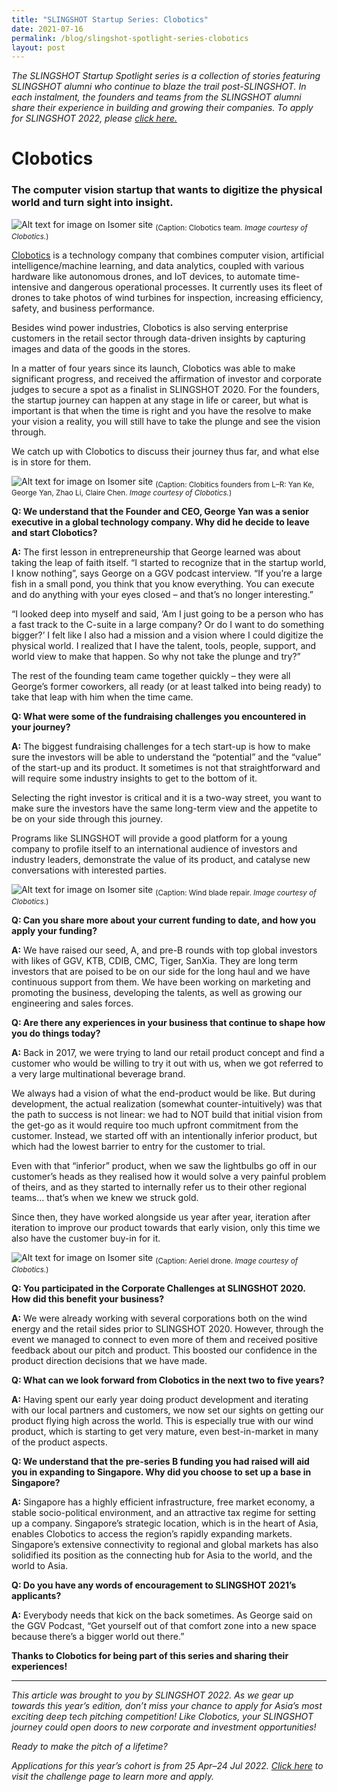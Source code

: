 ```yaml
---
title: "SLINGSHOT Startup Series: Clobotics"
date: 2021-07-16
permalink: /blog/slingshot-spotlight-series-clobotics
layout: post
---
```

*The SLINGSHOT Startup Spotlight series is a collection of stories featuring SLINGSHOT alumni who continue to blaze the trail post-SLINGSHOT. In each instalment, the founders and teams from the SLINGSHOT alumni share their experience in building and growing their companies. To apply for SLINGSHOT 2022, please [click here.](https://slingshot.agorize.com/2021-edition?t=Wpdpp6Sn_r24kjBBmPXsUg&utm_source=www.switchsg.org&utm_medium=referral&utm_campaign=slingshot2021)*

# Clobotics
### The computer vision startup that wants to digitize the physical world and turn sight into insight.

![Alt text for image on Isomer site](/images/blog_slingshot_Team-pic_Clobotics.jpeg)
<sub>(Caption: Clobotics team. *Image courtesy of Clobotics.*)</sub>

[Clobotics](https://clobotics.com) is a technology company that combines computer vision, artificial intelligence/machine learning, and data analytics, coupled with various hardware like autonomous drones, and IoT devices, to automate time-intensive and dangerous operational processes. It currently uses its fleet of drones to take photos of wind turbines for inspection, increasing efficiency, safety, and business performance.

Besides wind power industries, Clobotics is also serving enterprise customers in the retail sector through data-driven insights by capturing images and data of the goods in the stores.

In a matter of four years since its launch, Clobotics was able to make significant progress, and received the affirmation of investor and corporate judges to secure a spot as a finalist in SLINGSHOT 2020. For the founders, the startup journey can happen at any stage in life or career, but what is important is that when the time is right and you have the resolve to make your vision a reality, you will still have to take the plunge and see the vision through.

We catch up with Clobotics to discuss their journey thus far, and what else is in store for them.

![Alt text for image on Isomer site](/images/blog_slingshot_clobotics_founders.JPG)
<sub>(Caption: Clobitics founders from L–R: Yan Ke, George Yan, Zhao Li, Claire Chen. *Image courtesy of Clobotics.*)</sub>

**Q: We understand that the Founder and CEO, George Yan was a senior executive in a global technology company. Why did he decide to leave and start Clobotics?**

**A:** The first lesson in entrepreneurship that George learned was about taking the leap of faith itself. “I started to recognize that in the startup world, I know nothing”, says George on a GGV podcast interview. “If you’re a large fish in a small pond, you think that you know everything. You can execute and do anything with your eyes closed – and that’s no longer interesting.”

“I looked deep into myself and said, ‘Am I just going to be a person who has a fast track to the C-suite in a large company? Or do I want to do something bigger?’ I felt like I also had a mission and a vision where I could digitize the physical world. I realized that I have the talent, tools, people, support, and world view to make that happen. So why not take the plunge and try?”

The rest of the founding team came together quickly – they were all George’s former coworkers, all ready (or at least talked into being ready) to take that leap with him when the time came.

**Q: What were some of the fundraising challenges you encountered in your journey?**

**A:** The biggest fundraising challenges for a tech start-up is how to make sure the investors will be able to understand the “potential” and the “value” of the start-up and its product. It sometimes is not that straightforward and will require some industry insights to get to the bottom of it.

Selecting the right investor is critical and it is a two-way street, you want to make sure the investors have the same long-term view and the appetite to be on your side through this journey. 

Programs like SLINGSHOT will provide a good platform for a young company to profile itself to an international audience of investors and industry leaders, demonstrate the value of its product, and catalyse new conversations with interested parties.

![Alt text for image on Isomer site](/images/blog_slingshot_clobotics-wind-promo-blade-repair.jpg)
<sub>(Caption: Wind blade repair. *Image courtesy of Clobotics.*)</sub>

**Q: Can you share more about your current funding to date, and how you apply your funding?**

**A:** We have raised our seed, A, and pre-B rounds with top global investors with likes of GGV, KTB, CDIB, CMC, Tiger, SanXia.  They are long term investors that are poised to be on our side for the long haul and we have continuous support from them. We have been working on marketing and promoting the business, developing the talents, as well as growing our engineering and sales forces.

**Q: Are there any experiences in your business that continue to shape how you do things today?**

**A:** Back in 2017, we were trying to land our retail product concept and find a customer who would be willing to try it out with us, when we got referred to a very large multinational beverage brand.

We always had a vision of what the end-product would be like. But during development, the actual realization (somewhat counter-intuitively) was that the path to success is not linear: we had to NOT build that initial vision from the get-go as it would require too much upfront commitment from the customer. Instead, we started off with an intentionally inferior product, but which had the lowest barrier to entry for the customer to trial.

Even with that “inferior” product, when we saw the lightbulbs go off in our customer’s heads as they realised how it would solve a very painful problem of theirs, and as they started to internally refer us to their other regional teams... that’s when we knew we struck gold.

Since then, they have worked alongside us year after year, iteration after iteration to improve our product towards that early vision, only this time we also have the customer buy-in for it.

![Alt text for image on Isomer site](/images/blog_slingshot_clobotics-wind-promo-drone.jpeg)
<sub>(Caption: Aeriel drone. *Image courtesy of Clobotics.*)</sub>

**Q: You participated in the Corporate Challenges at SLINGSHOT 2020. How did this benefit your business?**

**A:** We were already working with several corporations both on the wind energy and the retail sides prior to SLINGSHOT 2020. However, through the event we managed to connect to even more of them and received positive feedback about our pitch and product. This boosted our confidence in the product direction decisions that we have made.

**Q: What can we look forward from Clobotics in the next two to five years?**

**A:** Having spent our early year doing product development and iterating with our local partners and customers, we now set our sights on getting our product flying high across the world. This is especially true with our wind product, which is starting to get very mature, even best-in-market in many of the product aspects.

**Q: We understand that the pre-series B funding you had raised will aid you in expanding to Singapore. Why did you choose to set up a base in Singapore?**

**A:** Singapore has a highly efficient infrastructure, free market economy, a stable socio-political environment, and an attractive tax regime for setting up a company. Singapore’s strategic location, which is in the heart of Asia, enables Clobotics to access the region’s rapidly expanding markets. Singapore’s extensive connectivity to regional and global markets has also solidified its position as the connecting hub for Asia to the world, and the world to Asia.

**Q: Do you have any words of encouragement to SLINGSHOT 2021’s applicants?**

**A:** Everybody needs that kick on the back sometimes. As George said on the GGV Podcast, “Get yourself out of that comfort zone into a new space because there’s a bigger world out there.”

**Thanks to Clobotics for being part of this series and sharing their experiences!**

***

*This article was brought to you by SLINGSHOT 2022. As we gear up towards this year’s edition, don’t miss your chance to apply for Asia’s most exciting deep tech pitching competition! Like Clobotics, your SLINGSHOT journey could open doors to new corporate and investment opportunities!*

*Ready to make the pitch of a lifetime?*

*Applications for this year’s cohort is from 25 Apr–24 Jul 2022. [Click here](https://slingshot.agorize.com/2022-edition?t=SChLjY1dWUEJ5fLsq5wh9g&utm_source=switch&utm_medium=external&utm_campaign=slingshot2022) to visit the challenge page to learn more and apply.*